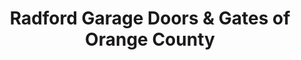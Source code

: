 ---
title: "Radford Garage Doors & Gates of Orange County"
url: /mission-viejo/radford-garage-doors-und-gates-of-orange-county/
shop: Allgemein
---